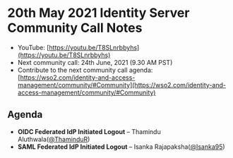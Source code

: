 # 20th May 2021 Identity Server Community Call Notes

-   YouTube: [https://youtu.be/T8SLnrbbyhs](https://youtu.be/T8SLnrbbyhs)
-   Next community call: 24th June, 2021 (9.30 AM PST)
-   Contribute to the next community call agenda: [https://wso2.com/identity-and-access-management/community/#Community](https://wso2.com/identity-and-access-management/community/#Community)

## Agenda

-   **OIDC Federated IdP Initiated Logout** – Thamindu Aluthwala([@ThaminduR](https://github.com/ThaminduR))
-   **SAML Federated IdP Initiated Logout** – Isanka Rajapaksha([@Isanka95](https://github.com/Isanka95))

